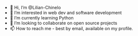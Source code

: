 - 👋 Hi, I’m @Lilian-Chinelo
- 👀 I’m interested in web dev and software development
- 🌱 I’m currently learning Python
- 💞️ I’m looking to collaborate on open source projects 
- 📫 How to reach me - best by email, available on my profile.

<!---
Lilian-Chinelo/Lilian-Chinelo is a ✨ special ✨ repository because its `README.md` (this file) appears on your GitHub profile.
You can click the Preview link to take a look at your changes.
--->

